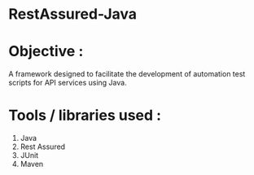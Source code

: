 # RestAssured-Java
# Objective : 
A framework designed to facilitate the development of automation test scripts for API services using Java.

# Tools / libraries used :

1. Java
2. Rest Assured
3. JUnit
4. Maven
